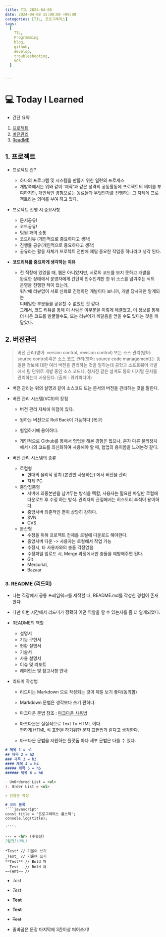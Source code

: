 ```yaml
---
title: TIL 2024-04-08
date: 2024-04-08 15:00:00 +09:00
categories: [TIL, 프로그래머스]
tags:
  [
    TIL,
    Programming
    blog,
    github,
    develop,
    troubleshooting,
    VCS
  ]


---
```


# 💻 Today I Learned
- 간단 요약
1. [프로젝트](#1-프로젝트)
2. [버전관리](#2-버전관리)
3. [ReadME](#3-readme-리드미)

## **1. 프로젝트**
- 프로젝트 란?

  - 하나의 프로그램 및 시스템을 만들기 위한 일련의 프로세스
  - 개발쪽에서는 위와 같이 '제작'과 같은 성격의 공동활동에 프로젝트의 의미를 부여하지만, 개인적인 경험으로는 동료들과 무엇인가를 진행하는 그 자체에 프로젝트라는 의미를 부여 하고 있다.

- 프로젝트 진행 시 중요사항

  - 문서공유!
  - 코드공유!
  - 팀원 과의 소통
  - 코드리뷰 (개인적으로 중요하다고 생각)
  - 진행률 공유(개인적으로 중요하다고 생각)
  - 공유라는 활동 자체가 프로젝트 전반에 제일 중요한 작업중 하나라고 생각 된다.

- **코드리뷰를 중요하게 생각하는 이유**

  - 전 직장에 있었을 때, 웹은 아니었지만, 서로의 코드를 보지 못하고 개발을  
  완료한 상태에서 운영자에게 간단히 인수인계만 한 뒤 소스를 넘겨주는 식의  
  운영을 진행한 적이 있는데,  
  워낙에 리뷰없이 서로 신뢰로 진행하던 개발이다 보니까, 개발 당사자만 알게되는  
  디테일한 부분들을 공유할 수 없었던 것 같다.  
  그래서, 코드 리뷰를 통해 이 사람은 이부분을 이렇게 해결했고, 이 정보를 통해  
  더 나은 코드를 발굴할수도, 또는 리뷰어가 깨달음을 얻을 수도 있다는 것을 깨달았다.

## 2. 버전관리

 > 버전 관리(영어: version control, revision control) 또는 소스 관리(영어: source control)혹은 소스 코드 관리(영어: source code management)는 동일한 정보에 대한 여러 버전을 관리하는 것을 말하는데 공학과 소프트웨어 개발에서 팀 단위로 개발 중인 소스 코드나, 청사진 같은 설계도 등의 디지털 문서를 관리하는데 사용된다. (출처 : 위키피디아)

 - 버전 관리는 위의 설명과 같이 소스코드 또는 문서의 버전을 관리하는 것을 말한다.

 - 버전 관리 시스템(VCS)의 장점
    
    - 버전 관리 자체에 이점이 있다.
    - 원하는 버전으로 Roll Back이 가능하다 (복구)
    - 협업하기에 용이하다.

    - 개인적으로 Github를 통해서 협업을 해본 경험은 없으나, 혼자 다른 물리장치에서 나의 코드를 최신화하여 사용해야 할 때, 협업의 용이함을 느껴본것 같다.

- 버전 관리 시스템의 종류

  + 로컬형
    + 한대의 물리적 장치 (본인만 사용하는) 에서 버전을 관리
    + 자체 PC
  + 중앙집중형
    + 서버에 최종본만을 남겨두는 방식을 택함, 사용자는 필요한 파일만 로컬에 다운로드 후 수정 하는 방식. 관리자의 관점에서는 히스토리 추적이 용이하다.  
    + 중앙서버 의존적인 면이 상당히 강하다.
    + SVN
    + CVS
  + 분산형
    + 수정을 위해 프로젝트 전체를 로컬에 다운로드 해야한다.
    + 중앙서버 다운 -> 사용자는 로컬에서 작업 가능
    + 수정시, 타 사용자와의 충돌 걱정없음
    + 수정파일 업로드 시, Merge 과정에서만 충돌을 예방해주면 된다.
    + Git
    + Mercurial,
    + Bazaar

### 3. README (리드미)

- 나는 직장에서 공통 프레임워크를 제작할 때, README.md를 작성한 경험이 존재한다.

- 다만 이번 시간에서 리드미가 정확히 어떤 역할을 할 수 있는지를 좀 더 알게되었다.

- README의 역할
  
  + 설명서
  + 기능 구현서
  + 현황 설명서
  + 기술서
  + 사용 설명서
  + 이슈 및 리포트
  + 레퍼런스 및 참고사항 안내

- 리드미 작성법

  + 리드미는 Markdown 으로 작성되는 것이 제일 보기 좋다(동의함)
  + Markdown 문법은 생각보다 쓰기 편하다.

  + 마크다운 문법 참조 : [마크다운 사용법](https://gist.github.com/ihoneymon/652be052a0727ad59601)
  + 마크다운은 실질적으로 Text To HTML 이다.  
  편하게 HTML 식 표현을 하기위한 문자 표현법과 같다고 생각한다.

  + 마크다운 문법을 지원하는 플랫폼 마다 세부 문법은 다를 수 있다.

```markdown
# 제목 1 = h1
## 제목 2 = h2
### 제목 3 = h3
#### 제목 4 = h4
##### 제목 5 = h5
###### 제목 6 = h6

- UnOrdered List = <ul>
1. Order List = <ol>

> 인용문 작성

# 코드 블록
'```javascript'
const title = '프로그래머스 풀스택';
console.log(title);

'```'

--- = <hr> (수평선)
[링크](URL)
```
```
*Test* // 기울여 쓰기
_Test_ // 기울여 쓰기
**Test** // Bold 체
__Test__ // Bold 체
~~Tent~~ // 
```

- *Test*
- _Test_
- **Test**
- __Test__
- ~~Test~~

- 줄바꿈은 문장 마지막에 3칸이상 띄어쓰기!